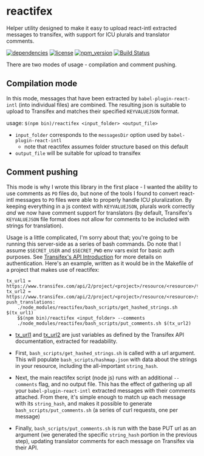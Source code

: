# reactifex

Helper utility designed to make it easy to upload react-intl extracted messages to transifex, with support for ICU plurals and translator comments.

[![dependencies](https://img.shields.io/badge/dependencies-none-brightgreen.svg)](reactifex)
[![license](https://img.shields.io/npm/l/reactifex.svg)](reactifex)
[![npm_version](https://img.shields.io/npm/v/reactifex.svg)](reactifex)
[![Build Status](https://travis-ci.org/efischer19/reactifex.svg?branch=master)](https://travis-ci.org/efischer19/reactifex)


There are two modes of usage - compilation and comment pushing.

## Compilation mode

In this mode, messages that have been extracted by `babel-plugin-react-intl` (into individual files) are combined. The resulting json is suitable to upload to Transifex and matches their specified `KEYVALUEJSON` format.

usage: `$(npm bin)/reactifex <input_folder> <output_file>`
  - `input_folder` corresponds to the `messagesDir` option used by `babel-plugin-react-intl`
    - note that reactifex assumes folder structure based on this default
  - `output_file` will be suitable for upload to transifex

## Comment pushing

This mode is why I wrote this library in the first place - I wanted the ability to use comments as `PO` files do, but none of the tools I found to convert react-intl messages to `PO` files were able to properly handle ICU pluralization. By keeping everything in a js context with `KEYVALUEJSON`, plurals work correctly *and* we now have comment support for translators (by default, Transifex's `KEYVALUEJSON` file format does not allow for comments to be included with strings for translation).

Usage is a little complicated, I'm sorry about that; you're going to be running this server-side as a series of bash commands. Do note that I assume `$SECRET_USER` and `$SECRET_PWD` env vars exist for basic auth purposes. See [Transifex's API Introduction](https://docs.transifex.com/api/introduction) for more details on authentication. Here's an example, written as it would be in the Makefile of a project that makes use of reactifex:

```
tx_url1 = https://www.transifex.com/api/2/project/<project>/resource/<resource>/translation/<default_language_code>/strings/
tx_url2 = https://www.transifex.com/api/2/project/<project>/resource/<resource>/source/
push_translations:
    ./node_modules/reactifex/bash_scripts/get_hashed_strings.sh $(tx_url1)
    $$(npm bin)/reactifex <input_folder> --comments
    ./node_modules/reactifex/bash_scripts/put_comments.sh $(tx_url2)
```

  - [tx_url1](https://docs.transifex.com/api/translation-strings#identifying-strings-using-hashes) and [tx_url2](https://docs.transifex.com/api/resource-strings) are just variables as defined by the Transifex API documentation, extracted for readability.

  - First, `bash_scripts/get_hashed_strings.sh` is called with a url argument. This will populate `bash_scripts/hashmap.json` with data about the strings in your resource, including the all-important `string_hash`.

  - Next, the main reactifex script (node js) runs with an additional `--comments` flag, and no output file. This has the effect of gathering up all your `babel-plugin-react-intl` extracted messages *with* their comments attached. From there, it's simple enough to match up each message with its `string_hash`, and makes it possible to generate `bash_scripts/put_comments.sh` (a series of curl requests, one per message)

  - Finally, `bash_scripts/put_comments.sh` is run with the base PUT url as an argument (we generated the specific `string_hash` portion in the previous step), updating translator comments for each message on Transifex via their API.
